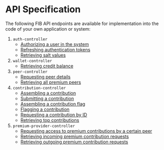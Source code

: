 # API Specification

The following FIB API endpoints are available for implementation into the code of your own application or system:

1. `auth-controller`
   - [Authorizing a user in the system](./API_Specification/auth-controller/Authorizing_a_user_in_the_system.md)
   - [Refreshing authentication tokens](./API_Specification/auth-controller/Refreshing_authentication_tokens.md)
   - [Retrieving salt values](./API_Specification/auth-controller/Retrieving_salt_values.md)
2. `wallet-controller`
   - [Retrieving credit balance](./API_Specification/wallet-controller/Retrieving_credit_balance.md)
3. `peer-controller`
   - [Requesting peer details](./API_Specification/peer-controller/Requesting_peer_details.md)
   - [Retrieving all premium peers](./API_Specification/peer-controller/Retrieving_all_premium_peers.md)
4. `contribution-controller`
   - [Assembling a contribution](./API_Specification/contribution-controller/Assembling_a_contribution.md)
   - [Submitting a contribution](./API_Specification/contribution-controller/Submitting_a_contribution.md)
   - [Assembling a contribution flag](./API_Specification/contribution-controller/Assembling_a_contribution_flag.md)
   - [Flagging a contribution](./API_Specification/contribution-controller/Flagging_a_contribution.md)
   - [Requesting a contribution by ID](./API_Specification/contribution-controller/Requesting_a_contribution_by_ID.md)
   - [Retrieving top contributions](./API_Specification/contribution-controller/Retrieving_top_contributions.md)
5. `premium-provider-controller`
   - [Requesting access to premium contributions by a certain peer](./API_Specification/premium-provider-controller/Requesting_access_to_premium_contributions_by_a_certain_peer)
   - [Retrieving incoming premium contribution requests](./API_Specification/premium-provider-controller/Retrieving_incoming_premium_contribution_requests.md)
   - [Retrieving outgoing premium contribution requests](./API_Specification/premium-provider-controller/Retrieving_outgoing_premium_contribution_requests.md)
